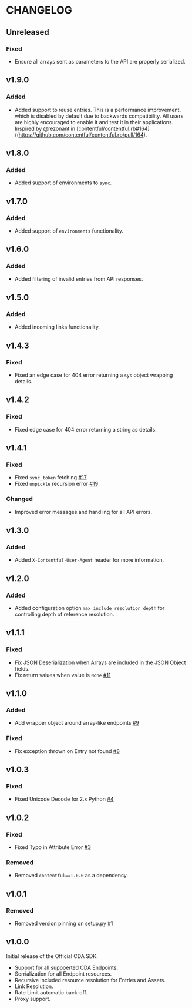 # CHANGELOG

## Unreleased
### Fixed
* Ensure all arrays sent as parameters to the API are properly serialized.

## v1.9.0
### Added
* Added support to reuse entries. This is a performance improvement, which is disabled by default due to backwards compatibility. All users are highly encouraged to enable it and test it in their applications. Inspired by @rezonant in [contentful/contentful.rb#164]((https://github.com/contentful/contentful.rb/pull/164).

## v1.8.0
### Added
* Added support of environments to `sync`.

## v1.7.0
### Added
* Added support of `environments` functionality.

## v1.6.0
### Added
* Added filtering of invalid entries from API responses.

## v1.5.0
### Added
* Added incoming links functionality.

## v1.4.3
### Fixed
* Fixed an edge case for 404 error returning a `sys` object wrapping details.

## v1.4.2
### Fixed
* Fixed edge case for 404 error returning a string as details.

## v1.4.1
### Fixed
* Fixed `sync_token` fetching [#17](https://github.com/contentful/contentful.py/pull/17)
* Fixed `unpickle` recursion error [#19](https://github.com/contentful/contentful.py/pull/19)

### Changed
* Improved error messages and handling for all API errors.

## v1.3.0
### Added
* Added `X-Contentful-User-Agent` header for more information.

## v1.2.0
### Added
* Added configuration option `max_include_resolution_depth` for controlling depth of reference resolution.

## v1.1.1
### Fixed
* Fix JSON Deserialization when Arrays are included in the JSON Object fields.
* Fix return values when value is `None` [#11](https://github.com/contentful/contentful.py/issues/11)

## v1.1.0
### Added
* Add wrapper object around array-like endpoints [#9](https://github.com/contentful/contentful.py/issues/9)

### Fixed
* Fix exception thrown on Entry not found [#8](https://github.com/contentful/contentful.py/issues/8)

## v1.0.3
### Fixed
* Fixed Unicode Decode for 2.x Python [#4](https://github.com/contentful/contentful.py/issues/4)

## v1.0.2
### Fixed
* Fixed Typo in Attribute Error [#3](https://github.com/contentful/contentful.py/issues/3)

### Removed
* Removed `contentful==1.0.0` as a dependency.


## v1.0.1
### Removed
* Removed version pinning on setup.py [#1](https://github.com/contentful/contentful.py/issues/1)

## v1.0.0

Initial release of the Official CDA SDK.

* Support for all suppoerted CDA Endpoints.
* Serrialization for all Endpoint resources.
* Recursive included resource resolution for Entries and Assets.
* Link Resolution.
* Rate Limit automatic back-off.
* Proxy support.
